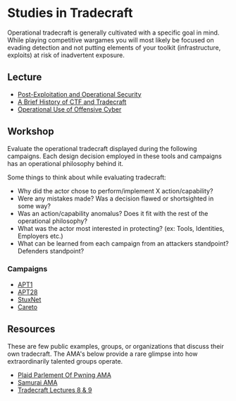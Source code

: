 # Studies in Tradecraft
Operational tradecraft is generally cultivated with a specific goal in mind. While playing competitive wargames you will most likely be focused on evading detection and not putting elements of your toolkit (infrastructure, exploits) at risk of inadvertent exposure.

## Lecture
* [Post-Exploitation and Operational Security](http://vimeo.com/33344191)
* [A Brief History of CTF and Tradecraft](http://www.youtube.com/watch?v=V6hhlvbMFlY)
* [Operational Use of Offensive Cyber](http://www.youtube.com/watch?v=EWE3gGGFzEs)

## Workshop
Evaluate the operational tradecraft displayed during the following campaigns. Each design decision employed in these tools and campaigns has an operational philosophy behind it.

Some things to think about while evaluating tradecraft:
* Why did the actor chose to perform/implement X action/capability?
* Were any mistakes made? Was a decision flawed or shortsighted in some way?
* Was an action/capability anomalus? Does it fit with the rest of the operational philosophy?
* What was the actor most interested in protecting? (ex: Tools, Identities, Employers etc.)
* What can be learned from each campaign from an attackers standpoint? Defenders standpoint?

### Campaigns
* [APT1](http://intelreport.mandiant.com/Mandiant_APT1_Report.pdf)
* [APT28](https://www.fireeye.com/content/dam/legacy/resources/pdfs/apt28.pdf)
* [StuxNet](http://www.symantec.com/content/en/us/enterprise/media/security_response/whitepapers/w32_stuxnet_dossier.pdf)
* [Careto](http://www.securelist.com/en/downloads/vlpdfs/unveilingthemask_v1.0.pdf)

## Resources
These are few public examples, groups, or organizations that discuss their own tradecraft. The AMA's below provide a rare glimpse into how extraordinarily talented groups operate.

* [Plaid Parlement Of Pwning AMA](http://www.reddit.com/r/netsec/comments/1k1oh4/we_are_the_plaid_parliament_of_pwning_ask_us/)
* [Samurai AMA](http://www.reddit.com/r/netsec/comments/y0nnu/we_are_samurai_ctf_and_we_won_defcon_ctf_this/)
* [Tradecraft Lectures 8 & 9](http://www.youtube.com/watch?v=EpWKeg3ZyyM&list=PL9HO6M_MU2nesxSmhJjEvwLhUoHPHmXvz)

